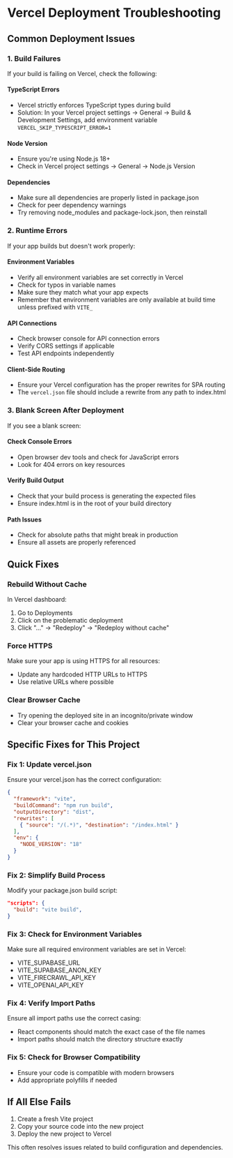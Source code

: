 # Vercel Deployment Troubleshooting

## Common Deployment Issues

### 1. Build Failures

If your build is failing on Vercel, check the following:

#### TypeScript Errors
- Vercel strictly enforces TypeScript types during build
- Solution: In your Vercel project settings → General → Build & Development Settings, add environment variable `VERCEL_SKIP_TYPESCRIPT_ERROR=1`

#### Node Version
- Ensure you're using Node.js 18+
- Check in Vercel project settings → General → Node.js Version

#### Dependencies
- Make sure all dependencies are properly listed in package.json
- Check for peer dependency warnings
- Try removing node_modules and package-lock.json, then reinstall

### 2. Runtime Errors

If your app builds but doesn't work properly:

#### Environment Variables
- Verify all environment variables are set correctly in Vercel
- Check for typos in variable names
- Make sure they match what your app expects
- Remember that environment variables are only available at build time unless prefixed with `VITE_`

#### API Connections
- Check browser console for API connection errors
- Verify CORS settings if applicable
- Test API endpoints independently

#### Client-Side Routing
- Ensure your Vercel configuration has the proper rewrites for SPA routing
- The `vercel.json` file should include a rewrite from any path to index.html

### 3. Blank Screen After Deployment

If you see a blank screen:

#### Check Console Errors
- Open browser dev tools and check for JavaScript errors
- Look for 404 errors on key resources

#### Verify Build Output
- Check that your build process is generating the expected files
- Ensure index.html is in the root of your build directory

#### Path Issues
- Check for absolute paths that might break in production
- Ensure all assets are properly referenced

## Quick Fixes

### Rebuild Without Cache
In Vercel dashboard:
1. Go to Deployments
2. Click on the problematic deployment
3. Click "..." → "Redeploy" → "Redeploy without cache"

### Force HTTPS
Make sure your app is using HTTPS for all resources:
- Update any hardcoded HTTP URLs to HTTPS
- Use relative URLs where possible

### Clear Browser Cache
- Try opening the deployed site in an incognito/private window
- Clear your browser cache and cookies

## Specific Fixes for This Project

### Fix 1: Update vercel.json
Ensure your vercel.json has the correct configuration:
```json
{
  "framework": "vite",
  "buildCommand": "npm run build",
  "outputDirectory": "dist",
  "rewrites": [
    { "source": "/(.*)", "destination": "/index.html" }
  ],
  "env": {
    "NODE_VERSION": "18"
  }
}
```

### Fix 2: Simplify Build Process
Modify your package.json build script:
```json
"scripts": {
  "build": "vite build",
}
```

### Fix 3: Check for Environment Variables
Make sure all required environment variables are set in Vercel:
- VITE_SUPABASE_URL
- VITE_SUPABASE_ANON_KEY
- VITE_FIRECRAWL_API_KEY
- VITE_OPENAI_API_KEY

### Fix 4: Verify Import Paths
Ensure all import paths use the correct casing:
- React components should match the exact case of the file names
- Import paths should match the directory structure exactly

### Fix 5: Check for Browser Compatibility
- Ensure your code is compatible with modern browsers
- Add appropriate polyfills if needed

## If All Else Fails

1. Create a fresh Vite project
2. Copy your source code into the new project
3. Deploy the new project to Vercel

This often resolves issues related to build configuration and dependencies.